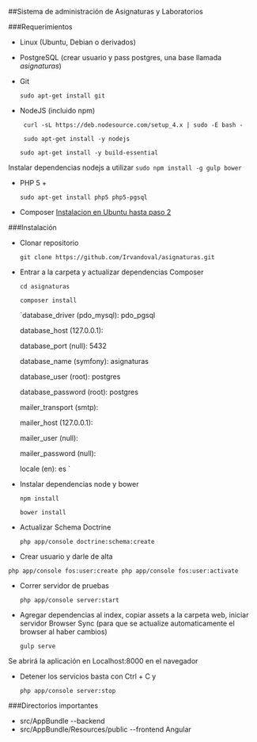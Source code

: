 ##Sistema de administración de Asignaturas y Laboratorios

###Requerimientos

 - Linux (Ubuntu, Debian o derivados)
 - PostgreSQL (crear usuario  y pass postgres, una base llamada *asignaturas*)
 - Git

    `sudo apt-get install git`

 - NodeJS (incluido npm)


      ` curl -sL https://deb.nodesource.com/setup_4.x | sudo -E bash -`
      
      ` sudo apt-get install -y nodejs`
      
      `sudo apt-get install -y build-essential`

 Instalar dependencias nodejs a utilizar
      `sudo npm install -g gulp bower`
 - PHP 5 +
 
     `sudo apt-get install php5 php5-pgsql`
 - Composer [Instalacion en Ubuntu hasta paso 2](https://www.digitalocean.com/community/tutorials/how-to-install-and-use-composer-on-ubuntu-14-04)
 
###Instalación

- Clonar repositorio

     `git clone https://github.com/Irvandoval/asignaturas.git`
- Entrar a la carpeta y actualizar dependencias Composer

     `cd asignaturas`

     `composer install`
     
     `database_driver (pdo_mysql): pdo_pgsql

     database_host (127.0.0.1): 
     
     database_port (null): 5432
     
     database_name (symfony): asignaturas
     
     database_user (root): postgres
     
     database_password (root): postgres
     
     mailer_transport (smtp): 
     
     mailer_host (127.0.0.1): 
     
     mailer_user (null): 
     
     mailer_password (null): 
     
     locale (en): es
     `
- Instalar dependencias node y bower

     `npm install`

     `bower install`
- Actualizar Schema Doctrine

     `php app/console doctrine:schema:create`
- Crear usuario y darle de alta

`php app/console fos:user:create
php app/console fos:user:activate`
- Correr servidor de pruebas

     `php app/console server:start`
- Agregar dependencias al index, copiar assets a la carpeta web, iniciar servidor Browser Sync (para que se actualize automaticamente el browser al haber cambios)

     `gulp serve`

Se abrirá la aplicación en Localhost:8000 en el navegador
- Detener los servicios basta con Ctrl + C y 

     `php app/console server:stop`

###Directorios importantes
- src/AppBundle --backend
- src/AppBundle/Resources/public --frontend Angular
